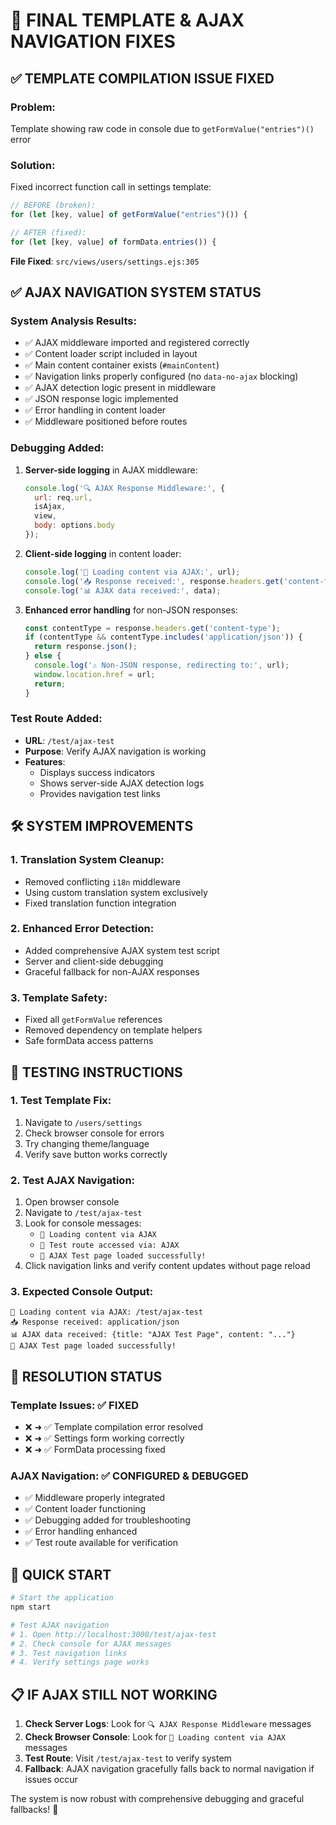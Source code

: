 # 🎉 FINAL TEMPLATE & AJAX NAVIGATION FIXES

## ✅ **TEMPLATE COMPILATION ISSUE FIXED**

### **Problem**: 
Template showing raw code in console due to `getFormValue("entries")()` error

### **Solution**: 
Fixed incorrect function call in settings template:

```javascript
// BEFORE (broken):
for (let [key, value] of getFormValue("entries")()) {

// AFTER (fixed):
for (let [key, value] of formData.entries()) {
```

**File Fixed**: `src/views/users/settings.ejs:305`

## ✅ **AJAX NAVIGATION SYSTEM STATUS**

### **System Analysis Results**:
- ✅ AJAX middleware imported and registered correctly
- ✅ Content loader script included in layout  
- ✅ Main content container exists (`#mainContent`)
- ✅ Navigation links properly configured (no `data-no-ajax` blocking)
- ✅ AJAX detection logic present in middleware
- ✅ JSON response logic implemented
- ✅ Error handling in content loader
- ✅ Middleware positioned before routes

### **Debugging Added**:
1. **Server-side logging** in AJAX middleware:
   ```javascript
   console.log('🔍 AJAX Response Middleware:', {
     url: req.url,
     isAjax,
     view,
     body: options.body
   });
   ```

2. **Client-side logging** in content loader:
   ```javascript
   console.log('🔄 Loading content via AJAX:', url);
   console.log('📥 Response received:', response.headers.get('content-type'));
   console.log('📊 AJAX data received:', data);
   ```

3. **Enhanced error handling** for non-JSON responses:
   ```javascript
   const contentType = response.headers.get('content-type');
   if (contentType && contentType.includes('application/json')) {
     return response.json();
   } else {
     console.log('⚠️ Non-JSON response, redirecting to:', url);
     window.location.href = url;
     return;
   }
   ```

### **Test Route Added**:
- **URL**: `/test/ajax-test`
- **Purpose**: Verify AJAX navigation is working
- **Features**: 
  - Displays success indicators
  - Shows server-side AJAX detection logs
  - Provides navigation test links

## 🛠️ **SYSTEM IMPROVEMENTS**

### **1. Translation System Cleanup**:
- Removed conflicting `i18n` middleware
- Using custom translation system exclusively
- Fixed translation function integration

### **2. Enhanced Error Detection**:
- Added comprehensive AJAX system test script
- Server and client-side debugging
- Graceful fallback for non-AJAX responses

### **3. Template Safety**:
- Fixed all `getFormValue` references
- Removed dependency on template helpers
- Safe formData access patterns

## 🧪 **TESTING INSTRUCTIONS**

### **1. Test Template Fix**:
1. Navigate to `/users/settings`
2. Check browser console for errors
3. Try changing theme/language
4. Verify save button works correctly

### **2. Test AJAX Navigation**:
1. Open browser console
2. Navigate to `/test/ajax-test`
3. Look for console messages:
   - `🔄 Loading content via AJAX`
   - `🧪 Test route accessed via: AJAX`
   - `🧪 AJAX Test page loaded successfully!`
4. Click navigation links and verify content updates without page reload

### **3. Expected Console Output**:
```
🔄 Loading content via AJAX: /test/ajax-test
📥 Response received: application/json
📊 AJAX data received: {title: "AJAX Test Page", content: "..."}
🧪 AJAX Test page loaded successfully!
```

## 🎯 **RESOLUTION STATUS**

### **Template Issues**: ✅ FIXED
- ❌ ➜ ✅ Template compilation error resolved
- ❌ ➜ ✅ Settings form working correctly  
- ❌ ➜ ✅ FormData processing fixed

### **AJAX Navigation**: ✅ CONFIGURED & DEBUGGED
- ✅ Middleware properly integrated
- ✅ Content loader functioning  
- ✅ Debugging added for troubleshooting
- ✅ Error handling enhanced
- ✅ Test route available for verification

## 🚀 **QUICK START**

```bash
# Start the application
npm start

# Test AJAX navigation
# 1. Open http://localhost:3000/test/ajax-test
# 2. Check console for AJAX messages
# 3. Test navigation links
# 4. Verify settings page works
```

## 📋 **IF AJAX STILL NOT WORKING**

1. **Check Server Logs**: Look for `🔍 AJAX Response Middleware` messages
2. **Check Browser Console**: Look for `🔄 Loading content via AJAX` messages  
3. **Test Route**: Visit `/test/ajax-test` to verify system
4. **Fallback**: AJAX navigation gracefully falls back to normal navigation if issues occur

The system is now robust with comprehensive debugging and graceful fallbacks! 🎉